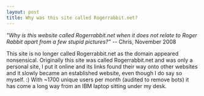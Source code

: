 ```yaml
---
layout: post 
title: Why was this site called Rogerrabbit.net?
---
```


*\"Why is this website called Rogerrabbit.net when it does not relate to
Roger Rabbit apart from a few stupid pictures?\"* \-- Chris, November
2008

This site is no longer called Rogerrabbit.net as the domain appeared
nonsensical. Originally this site was called Rogerrabbit.net and was
only a personal site, I put it online and its links found their way onto
other websites and it slowly became an established website, even though
I do say so myself. :) With \~1700 unique users per month (audited to
remove bots) it has come a long way from an IBM laptop sitting under my
desk.
